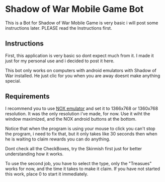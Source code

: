 # Shadow of War Mobile Game Bot
This is a Bot for Shadow of War Mobile Game is very basic i will post some instructions later. PLEASE read the Instructions first.
## Instructions
First, this application is very basic so dont expect much from it. I made it just for my personal use and i decided to post it here.

This bot only works on computers with android emulators with Shadow of War installed. He just clic for you when you are away doesnt make anything special.

## Requirements
I recommend you to use [NOX emulator](https://pt.bignox.com) and set it to 1366x768 or 1360x768 resolution. It was the only resolution i've made, for now. Use it wiht the window maximized, and the NOX android buttons at the bottom.

Notice that when the program is using your mouse to click you can't stop the program, i need to fix that, but it only takes like 30 seconds then when he is waiting to claim rewards you can do anything.

Dont check all the CheckBoxes, try the Skirmish first just for better understanding how it works.

To use the second job, you have to select the type, only the "Treasues" works for now, and the time it takes to make it claim. If you have not started this work, place 0 to start it immediately.
